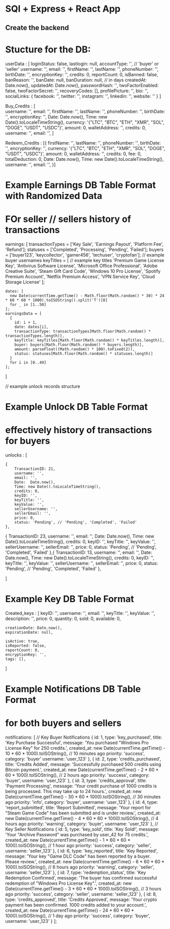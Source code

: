 # SQl + Express + React App


## Create the backend



# Stucture for the DB:


userData :  [ 
    loginStatus: false,
    lastlogin: null,
    accountType: '', // 'buyer' or 'seller'
    username: '',
    email: '',
    firstName: '',
    lastName: '',
    phoneNumber: '',
    birthDate: '',
    encryptionKey: '',
    credits: 0,
    reportCount: 0,
    isBanned: false,
    banReason: '',
    banDate: null,
    banDuration: null, // in days
    createdAt: Date.now(),
    updatedAt: Date.now(),
    passwordHash: '',
    twoFactorEnabled: false,
    twoFactorSecret: '',
    recoveryCodes: [],
    profilePicture: '',
    bio: '',
    socialLinks: {
      facebook: '',
      twitter: '',
      instagram: '',
      linkedin: '',
      website: ''
    }
  ]

Buy_Credits :  [   
    username: '',
    email: '',
    firstName: '',
    lastName: '',
    phoneNumber: '',
    birthDate: '',
    encryptionKey: '',
    Date:  Date.now(),
    Time: new Date().toLocaleTimeString(),
    currency: '{"LTC", "BTC", "ETH", "XMR", "SOL", "DOGE", "USDT", "USDC"}',
    amount: 0,
    walletAddress: '',
    credits: 0,
    username: '',
    email: '',
  ]



Redeem_Credits :  [{ 
    firstName: '',
    lastName: '',
    phoneNumber: '',
    birthDate: '',
    encryptionKey: '',
    currency: '{"LTC", "BTC", "ETH", "XMR", "SOL", "DOGE", "USDT", "USDC"}',
    amount: 0,
    walletAddress: '',
    credits: 0,
    fee: 0,
    totalDeduction: 0,
    Date:  Date.now(),
    Time: new Date().toLocaleTimeString(),
    username: '',
    email: '',
}]

# Example Earnings DB Table Format with Randomized Data
# FOr seller // sellers  history of transactions

earnings: [
    transactionTypes = ['Key Sale', 'Earnings Payout', 'Platform Fee', 'Refund'];
    statuses = ['Completed', 'Processing', 'Pending', 'Failed'];
    buyers = ['buyer123', 'keycollector', 'gamer456', 'techuser', 'cryptofan']; // example buyer usernames
    keyTitles = [ // example key titles
      'Premium Game License Key',
      'Antivirus Software License',
      'Microsoft Office Professional',
      'Adobe Creative Suite',
      'Steam Gift Card Code',
      'Windows 10 Pro License',
      'Spotify Premium Account',
      'Netflix Premium Access',
      'VPN Service Key',
      'Cloud Storage License'
    ];
    
    dates: [
      new Date(currentTime.getTime() - Math.floor(Math.random() * 30) * 24 * 60 * 60 * 1000).toISOString().split('T')[0]
      for _ in [1..50]
    ];
    earningsData = [
      {
        id: i + 1,
        date: dates[i],
        transactionType: transactionTypes[Math.floor(Math.random() * transactionTypes.length)],
        keyTitle: keyTitles[Math.floor(Math.random() * keyTitles.length)],
        buyer: buyers[Math.floor(Math.random() * buyers.length)],
        amount: parseFloat((Math.random() * 100).toFixed(2)),
        status: statuses[Math.floor(Math.random() * statuses.length)]
      }
      for i in [0..49]
    ];

]   

// example unlock records structure
# Example Unlock DB Table Format
# effectively  history of transactions for buyers
unlocks :  [ 
   
    {
        TransactionID: 21,
        username: '',
        email: '',
        Date:  Date.now(),
        Time: new Date().toLocaleTimeString(),
        credits: 0,
        keyID: '',
        keyTitle: '',
        keyValue: '',
        sellerUsername: '',
        sellerEmail: '',
        price: 0,
        status: 'Pending', // 'Pending', 'Completed', 'Failed'
    },
   {
        TransactionID: 23,
        username: '',
        email: '',
        Date:  Date.now(),
        Time: new Date().toLocaleTimeString(),
        credits: 0,
        keyID: '',
        keyTitle: '',
        keyValue: '',
        sellerUsername: '',
        sellerEmail: '',
        price: 0,
        status: 'Pending', // 'Pending', 'Completed', 'Failed'
    },{
        TransactionID: 13,
        username: '',
        email: '',
        Date:  Date.now(),
        Time: new Date().toLocaleTimeString(),
        credits: 0,
        keyID: '',
        keyTitle: '',
        keyValue: '',
        sellerUsername: '',
        sellerEmail: '',
        price: 0,
        status: 'Pending', // 'Pending', 'Completed', 'Failed'
    },
    
]

# Example Key DB Table Format
Created_keys :  [
    keyID: '',
    username: '',
    email: '',
    keyTitle: '',
    keyValue: '',
    description: '',
    price: 0,
    quantity: 0,
    sold: 0,
    available: 0,

    creationDate: Date.now(),
    expirationDate: null,
   
    isActive: true,
    isReported: false,
    reportCount: 0,
    encryptionKey: '',
    tags: [],
]

# Example Notifications DB Table Format
# for both buyers and sellers
notifications: [
    // Key Buyer Notifications
    {
    id: 1,
    type: 'key_purchased',
    title: 'Key Purchase Successful',
    message: 'You purchased "Windows Pro License Key" for 250 credits.',
    created_at: new Date(currentTime.getTime() - 10 * 60 * 1000).toISOString(), // 10 minutes ago
    priority: 'success',
    category: 'buyer'
    username: 'user_123'
    },
    {
    id: 2,
    type: 'credits_purchased',
    title: 'Credits Added',
    message: 'Successfully purchased 500 credits using Bitcoin payment.',
    created_at: new Date(currentTime.getTime() - 2 * 60 * 60 * 1000).toISOString(), // 2 hours ago
    priority: 'success',
    category: 'buyer',
    username: 'user_123'
    },
    {
    id: 3,
    type: 'credits_approval',
    title: 'Payment Processing',
    message: 'Your credit purchase of 1000 credits is being processed. This may take up to 24 hours.',
    created_at: new Date(currentTime.getTime() - 30 * 60 * 1000).toISOString(), // 30 minutes ago
    priority: 'info',
    category: 'buyer',
    username: 'user_123'
    },
    {
    id: 4,
    type: 'report_submitted',
    title: 'Report Submitted',
    message: 'Your report for "Steam Game Code" has been submitted and is under review.',
    created_at: new Date(currentTime.getTime() - 4 * 60 * 60 * 1000).toISOString(), // 4 hours ago
    priority: 'warning',
    category: 'buyer',
    username: 'user_123'
    },
    // Key Seller Notifications
    {
    id: 5,
    type: 'key_sold',
    title: 'Key Sold!',
    message: 'Your "Archive Password" was purchased by user_42 for 75 credits.',
    created_at: new Date(currentTime.getTime() - 1 * 60 * 60 * 1000).toISOString(), // 1 hour ago
    priority: 'success',
    category: 'seller',
    username: 'seller_123'
    },
    {
    id: 6,
    type: 'key_reported',
    title: 'Key Reported',
    message: 'Your key "Game DLC Code" has been reported by a buyer. Please review.',
    created_at: new Date(currentTime.getTime() - 6 * 60 * 60 * 1000).toISOString(), // 6 hours ago
    priority: 'warning',
    category: 'seller',
    username: 'seller_123'
    },
    {
    id: 7,
    type: 'redemption_status',
    title: 'Key Redemption Confirmed',
    message: 'The buyer has confirmed successful redemption of "Windows Pro License Key".',
    created_at: new Date(currentTime.getTime() - 3 * 60 * 60 * 1000).toISOString(), // 3 hours ago
    priority: 'success',
    category: 'seller',
    username: 'seller_123'
    },
    {
    id: 8,
    type: 'credits_approved',
    title: 'Credits Approved',
    message: 'Your crypto payment has been confirmed. 1000 credits added to your account.',
    created_at: new Date(currentTime.getTime() - 24 * 60 * 60 * 1000).toISOString(), // 1 day ago
    priority: 'success',
    category: 'buyer',
    username: 'user_123'
    }
];

